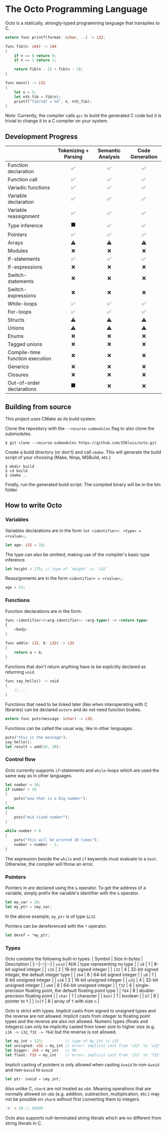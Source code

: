 # The Octo Programming Language
Octo is a statically, strongly-typed programming language that transpiles to C.
```rust
extern func printf(format: &char, ..) -> i32;

func fib(n: i64) -> i64
{
    if n == 0 return 0;
    if n == 1 return 1;

    return fib(n - 1) + fib(n - 2);
}

func main() -> i32
{
    let n = 5;
    let nth_fib = fib(n);
    printf("fib(%d) = %d", n, nth_fib);
}

```
Note: Currently, the compiler calls `gcc` to build the generated C code but it is trivial to change it to a C compiler on your system.

## Development Progress
| | Tokenizing + Parsing | Semantic Analysis | Code Generation |
|-|:-:|:-:|:-:|
| Function declaration | ✅ | ✅ | ✅ |
| Function call | ✅ | ✅ | ✅ |
| Variadic functions | ✅ | ✅ | ✅ |
| Variable declaration | ✅ | ✅ | ✅ |
| Variable reassignment | ✅ | ✅ | ✅ |
| Type inference | ⬛ | ✅ | ✅ |
| Pointers | ✅ | ✅ | ✅ |
| Arrays | ⚠️ | ⚠️ | ⚠️ |
| Modules | ❌| ❌ | ❌ |
| If-statements | ✅ | ✅ | ✅ |
| If-expressions | ❌ | ❌ | ❌ |
| Switch-statements | ❌ | ❌ | ❌ |
| Switch-expressions | ❌ | ❌ | ❌ |
| While-loops | ✅ | ✅ | ✅ |
| For-loops | ✅ | ✅ | ✅ |
| Structs | ⚠️ | ⚠️ | ⚠️ |
| Unions | ⚠️ | ⚠️ | ⚠️ |
| Enums | ❌ | ❌ | ❌ |
| Tagged unions | ❌ | ❌ | ❌ |
| Compile-time function execution | ❌ | ❌ | ❌ |
| Generics | ❌ | ❌ | ❌ |
| Closures | ❌ | ❌ | ❌ |
| Out-of-order declarations | ⬛ | ❌ | ❌ |

## Building from source
This project uses CMake as its build system.

Clone the repository with the `--recurse-submodules` flag to also clone the submodules.
```
$ git clone --recurse-submodules https://github.com/256luis/octo.git
```
Create a build directory (or don't) and call `cmake`. This will generate the build script of your choosing (Make, Ninja, MSBuild, etc.)
```
$ mkdir build
$ cd build
$ cmake ..
```
Finally, run the generated build script. The compiled binary will be in the bin folder.
## How to write Octo
### Variables
Variables declarations are in the form `let <identifier>: <type> = <rvalue>;`.
```rust
let age: i32 = 10;
```
The type can also be omitted, making use of the compiler's basic type inference.
```rust
let height = 175; // type of `height` is `i32`
```
Reassignments are in the form `<identifier> = <rvalue>;`.
```rust
age = 23;
```
### Functions
Function declarations are in the form:
```rust
func <identifier>(<arg-identifier>: <arg-type>) -> <return-type>
{
    <body>
}

func add(a: i32, b: i32) -> i32
{
    return a + b;
}
```
Functions that don't return anything have to be explicitly declared as returning `void`.
```rust
func say_hello() -> void
{
    // ...
}
```
Functions that need to be linked later (like when interoperating with C libraries) can be declared `extern` and do not need function bodies.
```rust
extern func puts(message: &char) -> i32;
```
Functions can be called the usual way, like in other languages.
```rust
puts("this is the message");
say_hello();
let result = add(10, 20);
```
### Control flow
Octo currently supports `if`-statements and `while`-loops which are used the same way as in other languages.
```rust
let number = 10;
if number > 10
{
    puts("wow that is a big number");
}
else
{
    puts("mid sized number");
}

while number > 0
{
    puts("this will be printed 10 times");
    number = number - 1;
}
```
The expression beside the `while` and `if` keywords must evaluate to a `bool`. Otherwise, the compiler will throw an error.

### Pointers
Pointers in are declared using the `&` operator. To get the address of a variable, simply prefix the variable's identifier with the `&` operator.
```rust
let my_var = 10;
let my_ptr = &my_var;
```
In the above example, `my_ptr` is of type `&i32`.

Pointers can be dereferenced with the `*` operator.
```rust
let deref = *my_ptr;
```

### Types
Octo contains the following built-in types:
| Symbol | Size in bytes | Description |
|:-:|:-:|:-:|
| `void` | N/A | type representing no type |
| `i8` | 1 | 8-bit signed integer |
| `i16` | 2 | 16-bit signed integer |
| `i32` | 4 | 32-bit signed integer, the default integer type |
| `i64` | 8 | 64-bit signed integer |
| `u8` | 1 | 8-bit unsigned integer |
| `u16` | 2 | 16-bit unsigned integer |
| `u32` | 4 | 32-bit unsigned integer |
| `u64` | 8 | 64-bit unsigned integer |
| `f32` | 4 | single-precision floating point, the default floating point type |
| `f64` | 8 | double-precision floating point |
| `char` | 1 | character |
| `bool` | 1 | boolean |
| `&T` | 8 | pointer to `T` |
| `[n]T` | 8 | array of `T` with size `n` |

Octo is strict with types. Implicit casts from signed to unsigned types and the reverse are not allowed. Implicit casts from integer to floating point types and the reverse are also not allowed. Numeric types (floats and integers) can only be implicitly casted from lower size to higher size (e.g. `i16 -> i32`, `f32 -> f64`) but the reverse is not allowed.
```rust
let my_int = 123;          // type of my_int is i32
let unsigned: u32 = my_int // error: implicit cast from 'i32' to 'u32' is not allowed
let bigger: i64 = my_int   // OK
let float: f32 = my_int    // error: implicit cast from 'i32' to 'f32' is not allowed
```
Implicit casting of pointers is only allowed when casting `&void` to non-`&void` and non-`&void` to `&void`
```rust
let ptr: &void = &my_int;
```
Also unlike C, `char`s are not treated as `u8`s. Meaning operations that are normally allowed on `u8`s (e.g. addition, subtraction, multiplication, etc.) may not be possible on `char`s without first converting them to integers.
```rust
'a' + 10 // ERROR
```
Octo also supports null-terminated string literals which are no different from string literals in C.
